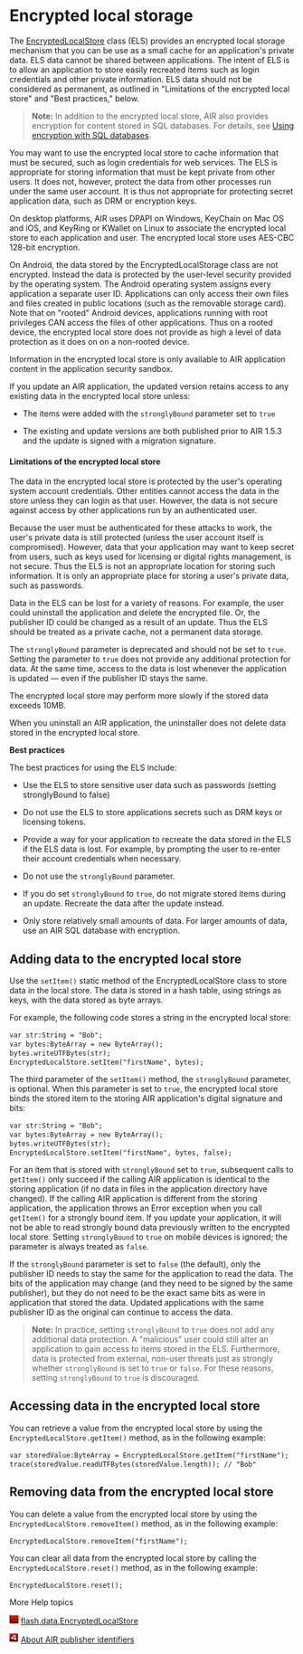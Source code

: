 # Encrypted local storage

The
[EncryptedLocalStore](https://help.adobe.com/en_US/FlashPlatform/reference/actionscript/3/flash/data/EncryptedLocalStore.html)
class (ELS) provides an encrypted local storage mechanism that you can be use as
a small cache for an application's private data. ELS data cannot be shared
between applications. The intent of ELS is to allow an application to store
easily recreated items such as login credentials and other private information.
ELS data should not be considered as permanent, as outlined in "Limitations of
the encrypted local store" and "Best practices," below.

> **Note:** In addition to the encrypted local store, AIR also provides
> encryption for content stored in SQL databases. For details, see
> [Using encryption with SQL databases](../working-with-local-sql-databases-in-air/using-encryption-with-sql-databases.md).

You may want to use the encrypted local store to cache information that must be
secured, such as login credentials for web services. The ELS is appropriate for
storing information that must be kept private from other users. It does not,
however, protect the data from other processes run under the same user account.
It is thus not appropriate for protecting secret application data, such as DRM
or encryption keys.

On desktop platforms, AIR uses DPAPI on Windows, KeyChain on Mac OS and iOS, and
KeyRing or KWallet on Linux to associate the encrypted local store to each
application and user. The encrypted local store uses AES-CBC 128-bit encryption.

On Android, the data stored by the EncryptedLocalStorage class are not
encrypted. Instead the data is protected by the user-level security provided by
the operating system. The Android operating system assigns every application a
separate user ID. Applications can only access their own files and files created
in public locations (such as the removable storage card). Note that on "rooted"
Android devices, applications running with root privileges CAN access the files
of other applications. Thus on a rooted device, the encrypted local store does
not provide as high a level of data protection as it does on on a non-rooted
device.

Information in the encrypted local store is only available to AIR application
content in the application security sandbox.

If you update an AIR application, the updated version retains access to any
existing data in the encrypted local store unless:

- The items were added with the `stronglyBound` parameter set to `true`

- The existing and update versions are both published prior to AIR 1.5.3 and the
  update is signed with a migration signature.

#### Limitations of the encrypted local store

The data in the encrypted local store is protected by the user's operating
system account credentials. Other entities cannot access the data in the store
unless they can login as that user. However, the data is not secure against
access by other applications run by an authenticated user.

Because the user must be authenticated for these attacks to work, the user's
private data is still protected (unless the user account itself is compromised).
However, data that your application may want to keep secret from users, such as
keys used for licensing or digital rights management, is not secure. Thus the
ELS is not an appropriate location for storing such information. It is only an
appropriate place for storing a user's private data, such as passwords.

Data in the ELS can be lost for a variety of reasons. For example, the user
could uninstall the application and delete the encrypted file. Or, the publisher
ID could be changed as a result of an update. Thus the ELS should be treated as
a private cache, not a permanent data storage.

The `stronglyBound` parameter is deprecated and should not be set to `true`.
Setting the parameter to `true` does not provide any additional protection for
data. At the same time, access to the data is lost whenever the application is
updated — even if the publisher ID stays the same.

The encrypted local store may perform more slowly if the stored data exceeds
10MB.

When you uninstall an AIR application, the uninstaller does not delete data
stored in the encrypted local store.

**Best practices**

The best practices for using the ELS include:

- Use the ELS to store sensitive user data such as passwords (setting
  stronglyBound to false)

- Do not use the ELS to store applications secrets such as DRM keys or licensing
  tokens.

- Provide a way for your application to recreate the data stored in the ELS if
  the ELS data is lost. For example, by prompting the user to re-enter their
  account credentials when necessary.

- Do not use the `stronglyBound` parameter.

- If you do set `stronglyBound` to `true`, do not migrate stored items during an
  update. Recreate the data after the update instead.

- Only store relatively small amounts of data. For larger amounts of data, use
  an AIR SQL database with encryption.

## Adding data to the encrypted local store

Use the `setItem()` static method of the EncryptedLocalStore class to store data
in the local store. The data is stored in a hash table, using strings as keys,
with the data stored as byte arrays.

For example, the following code stores a string in the encrypted local store:

    var str:String = "Bob";
    var bytes:ByteArray = new ByteArray();
    bytes.writeUTFBytes(str);
    EncryptedLocalStore.setItem("firstName", bytes);

The third parameter of the `setItem()` method, the `stronglyBound` parameter, is
optional. When this parameter is set to `true`, the encrypted local store binds
the stored item to the storing AIR application's digital signature and bits:

    var str:String = "Bob";
    var bytes:ByteArray = new ByteArray();
    bytes.writeUTFBytes(str);
    EncryptedLocalStore.setItem("firstName", bytes, false);

For an item that is stored with `stronglyBound` set to `true`, subsequent calls
to `getItem()` only succeed if the calling AIR application is identical to the
storing application (if no data in files in the application directory have
changed). If the calling AIR application is different from the storing
application, the application throws an Error exception when you call `getItem()`
for a strongly bound item. If you update your application, it will not be able
to read strongly bound data previously written to the encrypted local store.
Setting `stronglyBound` to `true` on mobile devices is ignored; the parameter is
always treated as `false`.

If the `stronglyBound` parameter is set to `false` (the default), only the
publisher ID needs to stay the same for the application to read the data. The
bits of the application may change (and they need to be signed by the same
publisher), but they do not need to be the exact same bits as were in
application that stored the data. Updated applications with the same publisher
ID as the original can continue to access the data.

> **Note:** In practice, setting `stronglyBound` to `true` does not add any
> additional data protection. A "malicious" user could still alter an
> application to gain access to items stored in the ELS. Furthermore, data is
> protected from external, non-user threats just as strongly whether
> `stronglyBound` is set to `true` or `false`. For these reasons, setting
> `stronglyBound` to `true` is discouraged.

## Accessing data in the encrypted local store

You can retrieve a value from the encrypted local store by using the
`EncryptedLocalStore.getItem()` method, as in the following example:

    var storedValue:ByteArray = EncryptedLocalStore.getItem("firstName");
    trace(storedValue.readUTFBytes(storedValue.length)); // "Bob"

## Removing data from the encrypted local store

You can delete a value from the encrypted local store by using the
`EncryptedLocalStore.removeItem()` method, as in the following example:

    EncryptedLocalStore.removeItem("firstName");

You can clear all data from the encrypted local store by calling the
`EncryptedLocalStore.reset()` method, as in the following example:

    EncryptedLocalStore.reset();

More Help topics

![](../../img/flashplatformLinkIndicator.png)
[flash.data.EncryptedLocalStore](https://help.adobe.com/en_US/FlashPlatform/reference/actionscript/3/flash/data/EncryptedLocalStore.html)

![](../../img/airLinkIndicator.png)
[About AIR publisher identifiers](https://web.archive.org/web/20220826032343/https://help.adobe.com/en_US/air/build/WS5b3ccc516d4fbf351e63e3d118666ade46-7ff0.html#WS5b3ccc516d4fbf351e63e3d118666ade46-7cca)
